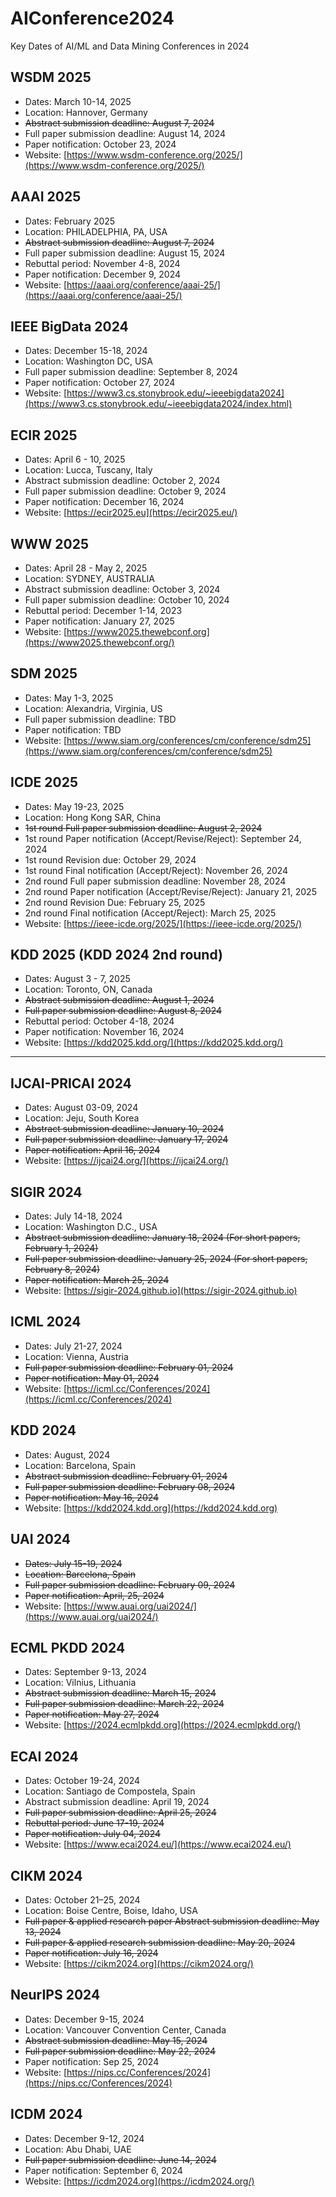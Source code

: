 # AIConference2024
Key Dates of AI/ML and Data Mining Conferences in 2024

## WSDM 2025
- Dates: March 10-14, 2025
- Location: Hannover, Germany
- ~~Abstract submission deadline: August 7, 2024~~
- Full paper submission deadline: August 14, 2024
- Paper notification: October 23, 2024
- Website: [https://www.wsdm-conference.org/2025/](https://www.wsdm-conference.org/2025/)

## AAAI 2025
- Dates: February 2025
- Location: PHILADELPHIA, PA, USA
- ~~Abstract submission deadline: August 7, 2024~~
- Full paper submission deadline: August 15, 2024
- Rebuttal period: November 4-8, 2024
- Paper notification: December 9, 2024
- Website: [https://aaai.org/conference/aaai-25/](https://aaai.org/conference/aaai-25/)

## IEEE BigData 2024
- Dates: December 15-18, 2024
- Location: Washington DC, USA
- Full paper submission deadline: September 8, 2024
- Paper notification: October 27, 2024
- Website: [https://www3.cs.stonybrook.edu/~ieeebigdata2024](https://www3.cs.stonybrook.edu/~ieeebigdata2024/index.html)

## ECIR 2025
- Dates: April 6 - 10, 2025
- Location: Lucca, Tuscany, Italy
- Abstract submission deadline: October 2, 2024
- Full paper submission deadline: October 9, 2024
- Paper notification: December 16, 2024
- Website: [https://ecir2025.eu](https://ecir2025.eu/)

## WWW 2025
- Dates: April 28 - May 2, 2025
- Location: SYDNEY, AUSTRALIA
- Abstract submission deadline: October 3, 2024
- Full paper submission deadline: October 10, 2024
- Rebuttal period: December 1-14, 2023
- Paper notification: January 27, 2025
- Website: [https://www2025.thewebconf.org](https://www2025.thewebconf.org/)

## SDM 2025
- Dates: May 1-3, 2025
- Location: Alexandria, Virginia, US
- Full paper submission deadline: TBD
- Paper notification: TBD
- Website: [https://www.siam.org/conferences/cm/conference/sdm25](https://www.siam.org/conferences/cm/conference/sdm25)

## ICDE 2025 
- Dates: May 19-23, 2025
- Location: Hong Kong SAR, China
- ~~1st round Full paper submission deadline: August 2, 2024~~
- 1st round Paper notification (Accept/Revise/Reject): September 24, 2024
- 1st round Revision due: October 29, 2024
- 1st round Final notification (Accept/Reject): November 26, 2024
- 2nd round Full paper submission deadline: November 28, 2024
- 2nd round Paper notification (Accept/Revise/Reject): January 21, 2025
- 2nd round Revision Due: February 25, 2025
- 2nd round Final notification (Accept/Reject): March 25, 2025
- Website: [https://ieee-icde.org/2025/](https://ieee-icde.org/2025/)

## KDD 2025 (KDD 2024 2nd round)
- Dates: August 3 - 7, 2025
- Location: Toronto, ON, Canada
- ~~Abstract submission deadline: August 1, 2024~~
- ~~Full paper submission deadline: August 8, 2024~~
- Rebuttal period: October 4-18, 2024
- Paper notification: November 16, 2024
- Website: [https://kdd2025.kdd.org/](https://kdd2025.kdd.org/)

---------------------------------------------------------

## IJCAI-PRICAI 2024
- Dates: August 03-09, 2024
- Location: Jeju, South Korea
- ~~Abstract submission deadline: January 10, 2024~~
- ~~Full paper submission deadline: January 17, 2024~~
- ~~Paper notification: April 16, 2024~~
- Website: [https://ijcai24.org/](https://ijcai24.org/)

## SIGIR 2024
- Dates: July 14-18, 2024
- Location:  Washington D.C., USA
- ~~Abstract submission deadline: January 18, 2024 (For short papers, February 1, 2024)~~
- ~~Full paper submission deadline: January 25, 2024 (For short papers, February 8, 2024)~~
- ~~Paper notification: March 25, 2024~~
- Website: [https://sigir-2024.github.io](https://sigir-2024.github.io)

## ICML 2024
- Dates: July 21-27, 2024
- Location: Vienna, Austria
- ~~Full paper submission deadline: February 01, 2024~~
- ~~Paper notification: May 01, 2024~~
- Website: [https://icml.cc/Conferences/2024](https://icml.cc/Conferences/2024)

## KDD 2024
- Dates: August, 2024
- Location:  Barcelona, Spain
- ~~Abstract submission deadline: February 01, 2024~~
- ~~Full paper submission deadline: February 08, 2024~~
- ~~Paper notification: May 16, 2024~~
- Website: [https://kdd2024.kdd.org](https://kdd2024.kdd.org)

## UAI 2024
- ~~Dates: July 15-19, 2024~~
- ~~Location:  Barcelona, Spain~~
- ~~Full paper submission deadline: February 09, 2024~~
- ~~Paper notification: April, 25, 2024~~
- Website: [https://www.auai.org/uai2024/](https://www.auai.org/uai2024/)

## ECML PKDD 2024
- Dates: September 9-13, 2024
- Location: Vilnius, Lithuania
- ~~Abstract submission deadline: March 15, 2024~~
- ~~Full paper submission deadline: March 22, 2024~~
- ~~Paper notification: May 27, 2024~~
- Website: [https://2024.ecmlpkdd.org](https://2024.ecmlpkdd.org/)

## ECAI 2024
- Dates: October 19-24, 2024
- Location: Santiago de Compostela, Spain
- Abstract submission deadline: April 19, 2024
- ~~Full paper submission deadline: April 25, 2024~~
- ~~Rebuttal period: June 17-19, 2024~~
- ~~Paper notification: July 04, 2024~~
- Website: [https://www.ecai2024.eu/](https://www.ecai2024.eu/)

## CIKM 2024
- Dates: October 21–25, 2024
- Location: Boise Centre, Boise, Idaho, USA
- ~~Full paper & applied research paper Abstract submission deadline: May 13, 2024~~
- ~~Full paper & applied research submission deadline: May 20, 2024~~
- ~~Paper notification: July 16, 2024~~
- Website: [https://cikm2024.org](https://cikm2024.org/)

## NeurIPS 2024
- Dates: December 9-15, 2024
- Location: Vancouver Convention Center, Canada
- ~~Abstract submission deadline: May 15, 2024~~
- ~~Full paper submission deadline: May 22, 2024~~
- Paper notification: Sep 25, 2024
- Website: [https://nips.cc/Conferences/2024](https://nips.cc/Conferences/2024)

## ICDM 2024
- Dates: December 9-12, 2024
- Location: Abu Dhabi, UAE
- ~~Full paper submission deadline: June 14, 2024~~
- Paper notification: September 6, 2024
- Website: [https://icdm2024.org](https://icdm2024.org/)
